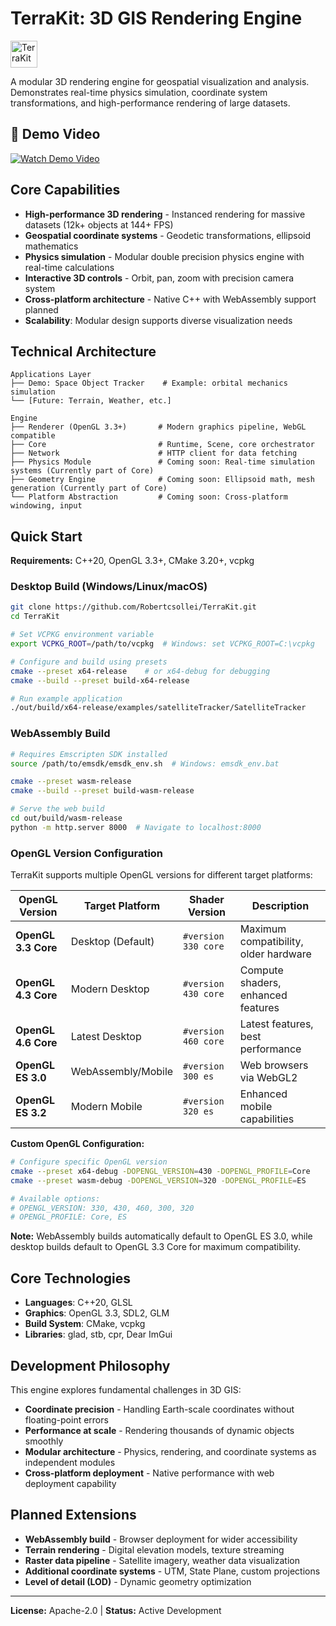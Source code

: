 # TerraKit: 3D GIS Rendering Engine
<img src="https://github.com/Robertcsollei/TerraKit/blob/main/assets/images/TerraKit.png" alt="TerraKit" style="width: 43px; height: 43px;">

A modular 3D rendering engine for geospatial visualization and analysis. Demonstrates real-time physics simulation, coordinate system transformations, and high-performance rendering of large datasets.

## 🚀 Demo Video
[![Watch Demo Video](https://github.com/Robertcsollei/TerraKit/blob/main/assets/images/thumbnail.png)](https://vimeo.com/1119403473?fl=pl&fe=sh)

## Core Capabilities
- **High-performance 3D rendering** - Instanced rendering for massive datasets (12k+ objects at 144+ FPS)
- **Geospatial coordinate systems** - Geodetic transformations, ellipsoid mathematics
- **Physics simulation** - Modular double precision physics engine with real-time calculations
- **Interactive 3D controls** - Orbit, pan, zoom with precision camera system
- **Cross-platform architecture** - Native C++ with WebAssembly support planned
- **Scalability**: Modular design supports diverse visualization needs

## Technical Architecture
```
Applications Layer
├── Demo: Space Object Tracker    # Example: orbital mechanics simulation
└── [Future: Terrain, Weather, etc.]

Engine
├── Renderer (OpenGL 3.3+)       # Modern graphics pipeline, WebGL compatible
├── Core                         # Runtime, Scene, core orchestrator
├── Network                      # HTTP client for data fetching
├── Physics Module               # Coming soon: Real-time simulation systems (Currently part of Core)
├── Geometry Engine              # Coming soon: Ellipsoid math, mesh generation (Currently part of Core)
└── Platform Abstraction         # Coming soon: Cross-platform windowing, input
```

## Quick Start
**Requirements:** C++20, OpenGL 3.3+, CMake 3.20+, vcpkg

### Desktop Build (Windows/Linux/macOS)
```bash
git clone https://github.com/Robertcsollei/TerraKit.git
cd TerraKit

# Set VCPKG environment variable
export VCPKG_ROOT=/path/to/vcpkg  # Windows: set VCPKG_ROOT=C:\vcpkg

# Configure and build using presets
cmake --preset x64-release    # or x64-debug for debugging
cmake --build --preset build-x64-release

# Run example application
./out/build/x64-release/examples/satelliteTracker/SatelliteTracker
```

### WebAssembly Build
```bash
# Requires Emscripten SDK installed
source /path/to/emsdk/emsdk_env.sh  # Windows: emsdk_env.bat

cmake --preset wasm-release
cmake --build --preset build-wasm-release

# Serve the web build
cd out/build/wasm-release
python -m http.server 8000  # Navigate to localhost:8000
```

### OpenGL Version Configuration
TerraKit supports multiple OpenGL versions for different target platforms:

| OpenGL Version | Target Platform | Shader Version | Description |
|----------------|-----------------|----------------|-------------|
| **OpenGL 3.3 Core** | Desktop (Default) | `#version 330 core` | Maximum compatibility, older hardware |
| **OpenGL 4.3 Core** | Modern Desktop | `#version 430 core` | Compute shaders, enhanced features |
| **OpenGL 4.6 Core** | Latest Desktop | `#version 460 core` | Latest features, best performance |
| **OpenGL ES 3.0** | WebAssembly/Mobile | `#version 300 es` | Web browsers via WebGL2 |
| **OpenGL ES 3.2** | Modern Mobile | `#version 320 es` | Enhanced mobile capabilities |

**Custom OpenGL Configuration:**
```bash
# Configure specific OpenGL version
cmake --preset x64-debug -DOPENGL_VERSION=430 -DOPENGL_PROFILE=Core
cmake --preset wasm-debug -DOPENGL_VERSION=320 -DOPENGL_PROFILE=ES

# Available options:
# OPENGL_VERSION: 330, 430, 460, 300, 320
# OPENGL_PROFILE: Core, ES
```

**Note:** WebAssembly builds automatically default to OpenGL ES 3.0, while desktop builds default to OpenGL 3.3 Core for maximum compatibility.

## Core Technologies
- **Languages**: C++20, GLSL
- **Graphics**: OpenGL 3.3, SDL2, GLM
- **Build System**: CMake, vcpkg
- **Libraries**: glad, stb, cpr, Dear ImGui

## Development Philosophy
This engine explores fundamental challenges in 3D GIS:
- **Coordinate precision** - Handling Earth-scale coordinates without floating-point errors
- **Performance at scale** - Rendering thousands of dynamic objects smoothly
- **Modular architecture** - Physics, rendering, and coordinate systems as independent modules
- **Cross-platform deployment** - Native performance with web deployment capability

## Planned Extensions
- **WebAssembly build** - Browser deployment for wider accessibility
- **Terrain rendering** - Digital elevation models, texture streaming
- **Raster data pipeline** - Satellite imagery, weather data visualization
- **Additional coordinate systems** - UTM, State Plane, custom projections
- **Level of detail (LOD)** - Dynamic geometry optimization

---
**License:** Apache-2.0  | **Status:** Active Development















